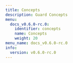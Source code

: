```yaml
---
title: Concepts
description: Guard Concepts
menu:
  docs_v0.6.0-rc.0:
    identifier: concepts
    name: Concepts
    weight: 20
menu_name: docs_v0.6.0-rc.0
info:
  version: v0.6.0-rc.0
---
```


